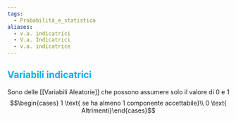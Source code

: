 ```yaml
---
tags:
  - Probabilità_e_statistica
aliases:
  - v.a. indicatrici
  - V.a. Indicatrici
  - v.a. indicatrice
---
```


## <font color="#00b0f0">Variabili indicatrici</font> 
Sono delle [[Variabili Aleatorie]] che possono assumere solo il valore di 0 e 1
$$\begin{cases} 1 \text{ se ha almeno 1 componente accettabile}\\ 0 \text{ Altrimenti}\end{cases}$$
